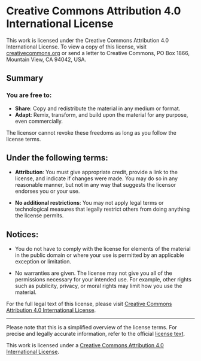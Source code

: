 # Creative Commons Attribution 4.0 International License

This work is licensed under the Creative Commons Attribution 4.0 International License. To view a copy of this license, visit [creativecommons.org](https://creativecommons.org/licenses/by/4.0/) or send a letter to Creative Commons, PO Box 1866, Mountain View, CA 94042, USA.

## Summary

### You are free to:

- **Share**: Copy and redistribute the material in any medium or format.
- **Adapt**: Remix, transform, and build upon the material for any purpose, even commercially.

The licensor cannot revoke these freedoms as long as you follow the license terms.

## Under the following terms:

- **Attribution**: You must give appropriate credit, provide a link to the license, and indicate if changes were made. You may do so in any reasonable manner, but not in any way that suggests the licensor endorses you or your use.

- **No additional restrictions**: You may not apply legal terms or technological measures that legally restrict others from doing anything the license permits.

## Notices:

- You do not have to comply with the license for elements of the material in the public domain or where your use is permitted by an applicable exception or limitation.

- No warranties are given. The license may not give you all of the permissions necessary for your intended use. For example, other rights such as publicity, privacy, or moral rights may limit how you use the material.

For the full legal text of this license, please visit [Creative Commons Attribution 4.0 International License](https://creativecommons.org/licenses/by/4.0/legalcode).

---

Please note that this is a simplified overview of the license terms. For precise and legally accurate information, refer to the official [license text](https://creativecommons.org/licenses/by/4.0/legalcode).

<!-- ![Creative Commons Attribution 4.0 International License](https://i.creativecommons.org/l/by/4.0/88x31.png) -->

This work is licensed under a [Creative Commons Attribution 4.0 International License](https://creativecommons.org/licenses/by/4.0/).
